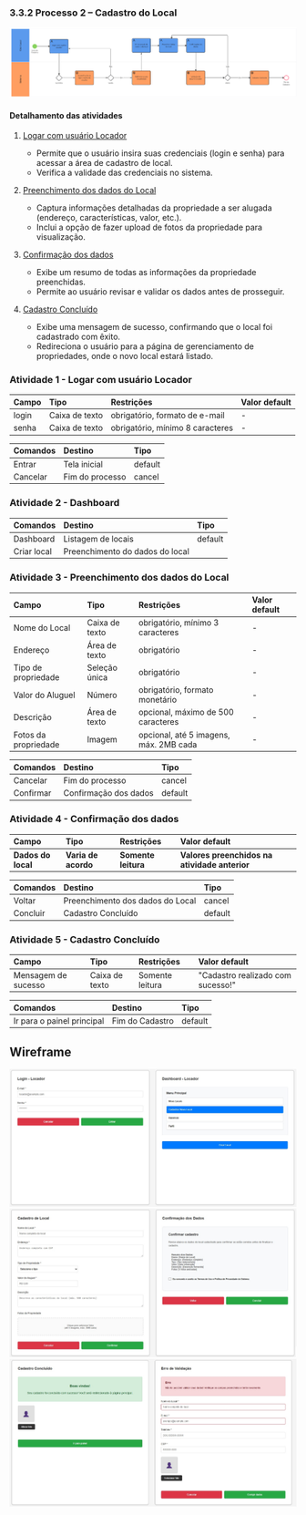 ### 3.3.2 Processo 2 – Cadastro do Local

![Modelo BPMN do PROCESSO 2 - Cadastro do Local](../images/processo_2_cadastro_local.png "Cadastro de Local")


#### Detalhamento das atividades

1. [Logar com usuário Locador](#atividade-1---logar-com-usuário-locador)

   - Permite que o usuário insira suas credenciais (login e senha) para acessar a área de cadastro de local.
   - Verifica a validade das credenciais no sistema.

2. [Preenchimento dos dados do Local](#atividade-2---preenchimento-dos-dados-do-local)

   - Captura informações detalhadas da propriedade a ser alugada (endereço, características, valor, etc.).
   - Inclui a opção de fazer upload de fotos da propriedade para visualização.

3. [Confirmação dos dados](#atividade-3---confirmação-dos-dados)

   - Exibe um resumo de todas as informações da propriedade preenchidas.
   - Permite ao usuário revisar e validar os dados antes de prosseguir.
    
4. [Cadastro Concluído](#atividade-4---cadastro-concluído)

   - Exibe uma mensagem de sucesso, confirmando que o local foi cadastrado com êxito.
   - Redireciona o usuário para a página de gerenciamento de propriedades, onde o novo local estará listado.

   

### Atividade 1 - Logar com usuário Locador

| **Campo** | **Tipo** | **Restrições** | **Valor default** |
| :--- | :--- | :--- | :--- |
| login | Caixa de texto | obrigatório, formato de e-mail | - |
| senha | Caixa de texto | obrigatório, mínimo 8 caracteres | - |

| **Comandos** | **Destino** | **Tipo** |
| :--- | :--- | :--- |
| Entrar | Tela inicial | default |
| Cancelar | Fim do processo | cancel |


### Atividade 2 - Dashboard 

| **Comandos** | **Destino** | **Tipo** |
| :--- | :--- | :--- |
|  Dashboard |  Listagem de locais | default |
| Criar local | Preenchimento do dados do local |


### Atividade 3 - Preenchimento dos dados do Local

| **Campo** | **Tipo** | **Restrições** | **Valor default** |
| :--- | :--- | :--- | :--- |
| Nome do Local | Caixa de texto | obrigatório, mínimo 3 caracteres | - |
| Endereço | Área de texto | obrigatório | - |
| Tipo de propriedade | Seleção única | obrigatório | - |
| Valor do Aluguel | Número | obrigatório, formato monetário | - |
| Descrição | Área de texto | opcional, máximo de 500 caracteres | - |
| Fotos da propriedade | Imagem | opcional, até 5 imagens, máx. 2MB cada | - |

| **Comandos** | **Destino** | **Tipo** |
| :--- | :--- | :--- |
| Cancelar | Fim do processo | cancel |
| Confirmar | Confirmação dos dados | default |


### Atividade 4 - Confirmação dos dados

| **Campo** | **Tipo** | **Restrições** | **Valor default** |
| :--- | :--- | :--- | :--- |
| **Dados do local** | **Varia de acordo** | **Somente leitura** | **Valores preenchidos na atividade anterior** |

| **Comandos** | **Destino** | **Tipo** |
| :--- | :--- | :--- |
| Voltar | Preenchimento dos dados do Local | cancel |
| Concluir | Cadastro Concluído | default |


### Atividade 5 - Cadastro Concluído

| **Campo** | **Tipo** | **Restrições** | **Valor default** |
| :--- | :--- | :--- | :--- |
| Mensagem de sucesso | Caixa de texto | Somente leitura | "Cadastro realizado com sucesso!" |

| **Comandos** | **Destino** | **Tipo** |
| :--- | :--- | :--- |
| Ir para o painel principal | Fim do Cadastro | default |

## Wireframe
![Wireframe do PROCESSO 2 - Cadastro do local](../images/Wireframeprocesso2_1.jpg "Wireframe de baixa fidelidade")
![Wireframe do PROCESSO 2 - Cadastro do local](../images/Wireframeprocesso2_2.jpg "Wireframe de baixa fidelidade")
![Wireframe do PROCESSO 2 - Cadastro do local](../images/Wireframeprocesso2_3.jpg "Wireframe de baixa fidelidade")
